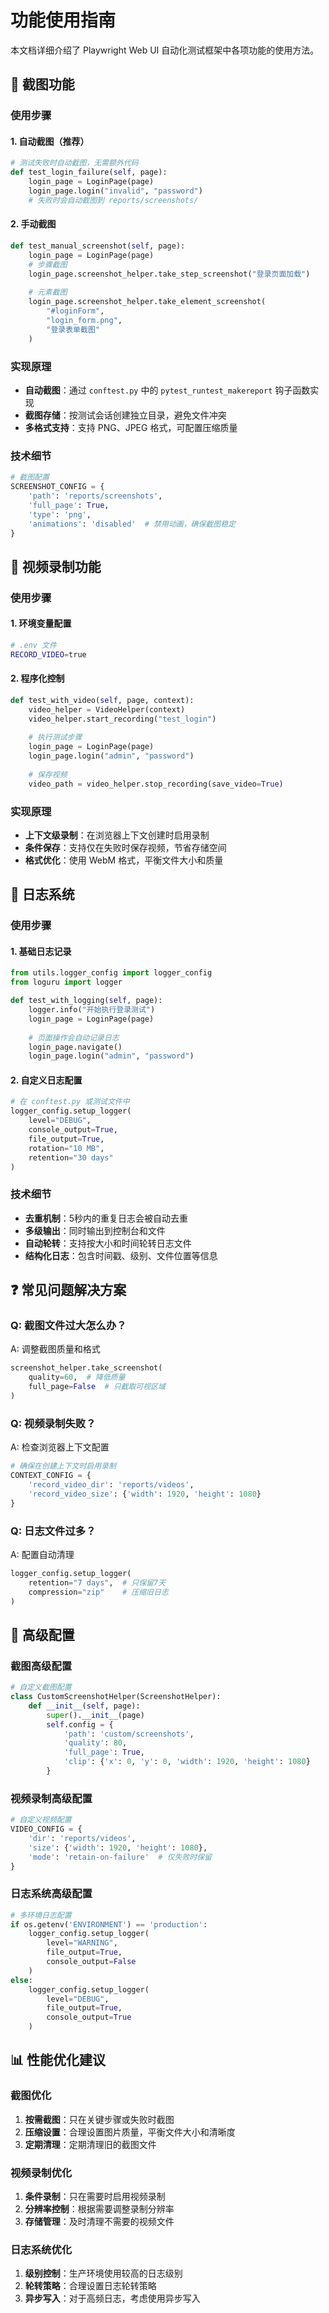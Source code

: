 # 功能使用指南

本文档详细介绍了 Playwright Web UI 自动化测试框架中各项功能的使用方法。

## 📸 截图功能

### 使用步骤

#### 1. 自动截图（推荐）

```python
# 测试失败时自动截图，无需额外代码
def test_login_failure(self, page):
    login_page = LoginPage(page)
    login_page.login("invalid", "password")
    # 失败时会自动截图到 reports/screenshots/
```

#### 2. 手动截图

```python
def test_manual_screenshot(self, page):
    login_page = LoginPage(page)
    # 步骤截图
    login_page.screenshot_helper.take_step_screenshot("登录页面加载")
    
    # 元素截图
    login_page.screenshot_helper.take_element_screenshot(
        "#loginForm", 
        "login_form.png", 
        "登录表单截图"
    )
```

### 实现原理

- **自动截图**：通过 `conftest.py` 中的 `pytest_runtest_makereport` 钩子函数实现
- **截图存储**：按测试会话创建独立目录，避免文件冲突
- **多格式支持**：支持 PNG、JPEG 格式，可配置压缩质量

### 技术细节

```python
# 截图配置
SCREENSHOT_CONFIG = {
    'path': 'reports/screenshots',
    'full_page': True,
    'type': 'png',
    'animations': 'disabled'  # 禁用动画，确保截图稳定
}
```

## 🎥 视频录制功能

### 使用步骤

#### 1. 环境变量配置

```bash
# .env 文件
RECORD_VIDEO=true
```

#### 2. 程序化控制

```python
def test_with_video(self, page, context):
    video_helper = VideoHelper(context)
    video_helper.start_recording("test_login")
    
    # 执行测试步骤
    login_page = LoginPage(page)
    login_page.login("admin", "password")
    
    # 保存视频
    video_path = video_helper.stop_recording(save_video=True)
```

### 实现原理

- **上下文级录制**：在浏览器上下文创建时启用录制
- **条件保存**：支持仅在失败时保存视频，节省存储空间
- **格式优化**：使用 WebM 格式，平衡文件大小和质量

## 📝 日志系统

### 使用步骤

#### 1. 基础日志记录

```python
from utils.logger_config import logger_config
from loguru import logger

def test_with_logging(self, page):
    logger.info("开始执行登录测试")
    login_page = LoginPage(page)
    
    # 页面操作会自动记录日志
    login_page.navigate()
    login_page.login("admin", "password")
```

#### 2. 自定义日志配置

```python
# 在 conftest.py 或测试文件中
logger_config.setup_logger(
    level="DEBUG",
    console_output=True,
    file_output=True,
    rotation="10 MB",
    retention="30 days"
)
```

### 技术细节

- **去重机制**：5秒内的重复日志会被自动去重
- **多级输出**：同时输出到控制台和文件
- **自动轮转**：支持按大小和时间轮转日志文件
- **结构化日志**：包含时间戳、级别、文件位置等信息

## ❓ 常见问题解决方案

### Q: 截图文件过大怎么办？

A: 调整截图质量和格式

```python
screenshot_helper.take_screenshot(
    quality=60,  # 降低质量
    full_page=False  # 只截取可视区域
)
```

### Q: 视频录制失败？

A: 检查浏览器上下文配置

```python
# 确保在创建上下文时启用录制
CONTEXT_CONFIG = {
    'record_video_dir': 'reports/videos',
    'record_video_size': {'width': 1920, 'height': 1080}
}
```

### Q: 日志文件过多？

A: 配置自动清理

```python
logger_config.setup_logger(
    retention="7 days",  # 只保留7天
    compression="zip"    # 压缩旧日志
)
```

## 🔧 高级配置

### 截图高级配置

```python
# 自定义截图配置
class CustomScreenshotHelper(ScreenshotHelper):
    def __init__(self, page):
        super().__init__(page)
        self.config = {
            'path': 'custom/screenshots',
            'quality': 80,
            'full_page': True,
            'clip': {'x': 0, 'y': 0, 'width': 1920, 'height': 1080}
        }
```

### 视频录制高级配置

```python
# 自定义视频配置
VIDEO_CONFIG = {
    'dir': 'reports/videos',
    'size': {'width': 1920, 'height': 1080},
    'mode': 'retain-on-failure'  # 仅失败时保留
}
```

### 日志系统高级配置

```python
# 多环境日志配置
if os.getenv('ENVIRONMENT') == 'production':
    logger_config.setup_logger(
        level="WARNING",
        file_output=True,
        console_output=False
    )
else:
    logger_config.setup_logger(
        level="DEBUG",
        file_output=True,
        console_output=True
    )
```

## 📊 性能优化建议

### 截图优化

1. **按需截图**：只在关键步骤或失败时截图
2. **压缩设置**：合理设置图片质量，平衡文件大小和清晰度
3. **定期清理**：定期清理旧的截图文件

### 视频录制优化

1. **条件录制**：只在需要时启用视频录制
2. **分辨率控制**：根据需要调整录制分辨率
3. **存储管理**：及时清理不需要的视频文件

### 日志系统优化

1. **级别控制**：生产环境使用较高的日志级别
2. **轮转策略**：合理设置日志轮转策略
3. **异步写入**：对于高频日志，考虑使用异步写入
